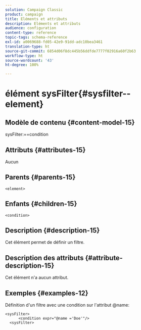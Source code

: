 ```yaml
---
solution: Campaign Classic
product: campaign
title: Eléments et attributs
description: Eléments et attributs
audience: configuration
content-type: reference
topic-tags: schema-reference
exl-id: a0069688-fd05-42e9-91dd-adc10bea3461
translation-type: ht
source-git-commit: 6854d06f8dc445b56ddfde7777f02916a60f2b63
workflow-type: ht
source-wordcount: '43'
ht-degree: 100%

---
```


# élément sysFilter{#sysfilter--element}

## Modèle de contenu {#content-model-15}

sysFilter:==condition

## Attributs {#attributes-15}

Aucun

## Parents {#parents-15}

`<element>`

## Enfants {#children-15}

`<condition>`

## Description {#description-15}

Cet élément permet de définir un filtre.

## Description des attributs {#attribute-description-15}

Cet élément n&#39;a aucun attribut.

## Exemples       {#examples-12}

Définition d&#39;un filtre avec une condition sur l&#39;attribut @name:

```
<sysFilter>
      <condition expr="@name ='Doe'"/>
  <sysFilter>
```
